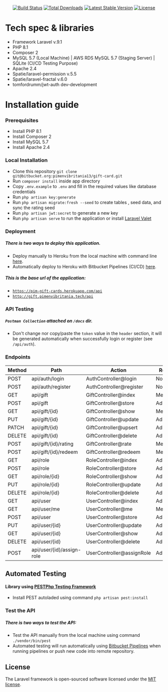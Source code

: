
<p align="center">
<a href="https://travis-ci.org/laravel/framework"><img src="https://travis-ci.org/laravel/framework.svg" alt="Build Status"></a>
<a href="https://packagist.org/packages/laravel/framework"><img src="https://img.shields.io/packagist/dt/laravel/framework" alt="Total Downloads"></a>
<a href="https://packagist.org/packages/laravel/framework"><img src="https://img.shields.io/packagist/v/laravel/framework" alt="Latest Stable Version"></a>
<a href="https://packagist.org/packages/laravel/framework"><img src="https://img.shields.io/packagist/l/laravel/framework" alt="License"></a>
</p>

# Tech spec & libraries
- Framework Laravel v.9.1
- PHP 8.1
- Composer 2
- MySQL 5.7 (Local Machine) | AWS RDS MySQL 5.7 (Staging Server) | SQLite (CI/CD Testing Purpose)
- Apache 2.4
- Spatie/laravel-permission v.5.5
- Spatie/laravel-fractal v.6.0
- tomfordrumm/jwt-auth dev-development

# Installation guide
### Prerequisites
- Install PHP 8.1
- Install Composer 2
- Install MySQL 5.7
- Install Apache 2.4

### Local Installation
- Clone this repository `git clone git@bitbucket.org:pimenvibritania13/gift-card.git`
- Run `composer install` inside app directory 
- Copy `.env.example` to `.env` and fill in the required values like database credentials
- Run `php artisan key:generate`
- Run `php artisan migrate:fresh --seed` to create tables , seed data, and sync the rating seed
- Run `php artisan jwt:secret` to generate a new key
- Run `php artisan serve` to run the application or install [Laravel Valet](https://laravel.com/docs/9.x/valet)

### Deployment
##### There is two ways to deploy this application.
- Deploy manually to Heroku from the local machine with command line [here](https://devcenter.heroku.com/articles/git).
- Automatically deploy to Heroku with Bitbucket Pipelines (CI/CD) [here](https://bitbucket.org/pimenvibritania13/gift-card/addon/pipelines/home#!/results/17/steps/%7Ba7b77652-8992-4127-8c89-c10d5bf2edc1%7D).

##### This is the base url of the application: 
- [`https://pim-gift-cards.herokuapp.com/api`](https://pim-gift-cards.herokuapp.com/api)
- [`http://gift.pimenvibritania.tech/api`](http://gift.pimenvibritania.tech/api)

### API Testing
##### `Postman Collection` attached on `/docs` dir.
- Don't change nor copy/paste the `token` value in the `header` section, it will be generated automatically when successfully login or register (see `/api/auth`).


### Endpoints
| Method | Path                      | Action                    | Roles |
|--------|---------------------------|---------------------------|-------|
| POST   | api/auth/login            | AuthController@login      | None  |
| POST   | api/auth/register         | AuthController@register   | None  |
| GET    | api/gift                  | GiftController@index      | Member|
| POST   | api/gift                  | GiftController@store      | Admin |
| GET    | api/gift/{id}             | GiftController@show       | Member|
| PUT    | api/gift/{id}             | GiftController@update     | Admin |
| PATCH  | api/gift/{id}             | GiftController@upsert     | Admin |
| DELETE | api/gift/{id}             | GiftController@delete     | Admin |
| POST   | api/gift/{id}/rating      | GiftController@rate       | Member|
| POST   | api/gift/{id}/redeem      | GiftController@redeem     | Member|
| GET    | api/role                  | RoleController@index      | Admin |
| POST   | api/role                  | RoleController@store      | Admin |
 | GET    | api/role/{id}             | RoleController@show       | Admin |
| PUT    | api/role/{id}             | RoleController@update     | Admin |
| DELETE | api/role/{id}             | RoleController@delete     | Admin |
| GET    | api/user                  | UserController@index      | Admin |
| GET    | api/user/me               | UserController@me         | Member|
| POST   | api/user                  | UserController@store      | Admin |
| PUT    | api/user/{id}             | UserController@update     | Admin |
| GET    | api/user/{id}             | UserController@show       | Admin |
| DELETE | api/user/{id}             | UserController@delete     | Admin |
| POST   | api/user/{id}/assign-role | UserController@assignRole | Admin |

## Automated Testing
#### Library using [PESTPhp Testing Framework](https://pestphp.com/)
- Install PEST autoladed using command `php artisan pest:install` 
### Test the API
##### There is two ways to test the API:
- Test the API manually from the local machine using command `./vendor/bin/pest`
- Automated testing will run automatically using [Bitbucket Pipelines](https://bitbucket.org/pimenvibritania13/gift-card/addon/pipelines/home#!/results/23/steps/%7B07305ff9-3c7f-4388-a2e6-5485e3d5655d%7D) when running pipelines or push new code into remote repository.
## License
The Laravel framework is open-sourced software licensed under the [MIT license](https://opensource.org/licenses/MIT).
